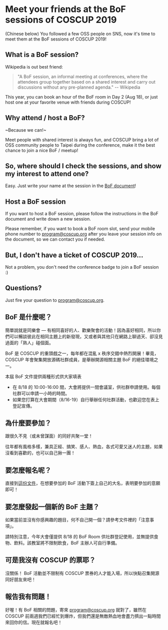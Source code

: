 # Meet your friends at the BoF sessions of COSCUP 2019

(Chinese below)
You followed a few OSS people on SNS, now it's time to meet them at the BoF sessions of COSCUP 2019!

## What is a BoF session?
Wikipedia is out best friend:

> "A BoF session, an informal meeting at conferences, where the attendees group together based on a shared interest and carry out discussions without any pre-planned agenda." -- Wikipedia

This year, you can book an hour of the BoF room in Day 2 (Aug 18), or just host one at your favorite venue with friends during COSCUP!

## Why attend / host a BoF?


~Because we can!~

Meet people with shared interest is always fun, and COSCUP bring a lot of OSS community people to Taipei during the conference, make it the best chance to join a nice BoF / meetup!

## So, where should I check the sessions, and show my interest to attend one?
Easy. Just write your name at the session in the [BoF document](https://bit.ly/2Yo1ueF)!

## Host a BoF session
If you want to host a BoF session, please follow the instructions in the BoF document and write down a new session.

Please remember, if you want to book a BoF room slot, send your mobile phone number to [program@coscup.org](program@coscup.org) after you leave your session info on the document, so we can contact you if needed.

## But, I don't have a ticket of COSCUP 2019...
Not a problem, you don't need the conference badge to join a BoF session :)

## Questions?
Just fire your question to [program@coscup.org](program@coscup.org).

## BoF 是什麼呢？
簡單說就是同樂會 — 有相同喜好的人、歡樂聚會的活動！因為喜好相同，所以你們可以暢談彼此在相同主題上的新發現，又或者與其他只在網路上聊過天、卻沒見過面的「熟人」碰個面。

BoF 是 COSCUP 的重頭戲之一，每年都在混亂 x 秩序交錯中熱烈開展！畢竟，COSCUP 年會聚集開放源碼社群成員，是舉辦開源相關主題 BoF 的絕佳環境之一。

本屆 BoF 文件提供兩種形式供大家填表

* 在 8/18 的 10:00-16:00 間，大會將提供一間會議室，供社群申請使用。每個社群可以申請一小時的時間。
* 如果您打算在大會期間（8/16-19）自行舉辦任何社群活動，也歡迎您在表上登記宣傳。

## 為什麼要參加？

跟很久不見（或未曾謀面）的同好共聚一堂！

往年都有風格多樣，兼具正經、搞笑、感人、熱血，各式可愛又迷人的主題，如果沒看到喜歡的，也可以自己揪一團！

## 要怎麼報名呢？
直接到[這份文件](https://bit.ly/2Yo1ueF)，在想要參加的 BoF 活動下簽上自己的大名，表明要參加的意願即可！

## 要怎麼發起一個新的 BoF 主題？
如果當前並沒有你感興趣的題目，何不自己開一個？請參考文件裡的「注意事項」。

請特別注意，今年大會僅提供 8/18 的 BoF Room 供社群登記使用，並無提供食物、飲料。該教室將不限制飲食，BoF 主辦人可自行準備。

## 可是我沒有 COSCUP 的票耶？
沒關係！ BoF 活動並不限制有 COSCUP 票券的人才能入場，所以快點召集開源同好朋友來吧！

## 報告我有問題！
好喔！有 BoF 相關的問題，寄來 [program@coscup.org](program@coscup.org) 就對了，雖然在 COSCUP 前兩週我們已經忙到爆炸，但我們還是無敵熱血地會盡力擠出一點時間來回你的信。現在就報名吧！